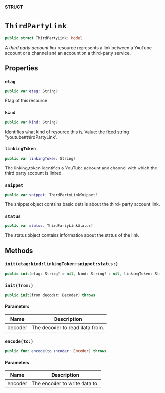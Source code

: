 **STRUCT**

# `ThirdPartyLink`

```swift
public struct ThirdPartyLink: Model
```

A *third party account link* resource represents a link between a YouTube account or a channel and an account on a third-party service.

## Properties
### `etag`

```swift
public var etag: String?
```

Etag of this resource

### `kind`

```swift
public var kind: String?
```

Identifies what kind of resource this is. Value: the fixed string "youtube#thirdPartyLink".

### `linkingToken`

```swift
public var linkingToken: String?
```

The linking_token identifies a YouTube account and channel with which the third party account is linked.

### `snippet`

```swift
public var snippet: ThirdPartyLinkSnippet?
```

The snippet object contains basic details about the third- party account link.

### `status`

```swift
public var status: ThirdPartyLinkStatus?
```

The status object contains information about the status of the link.

## Methods
### `init(etag:kind:linkingToken:snippet:status:)`

```swift
public init(etag: String? = nil, kind: String? = nil, linkingToken: String? = nil, snippet: ThirdPartyLinkSnippet? = nil, status: ThirdPartyLinkStatus? = nil)
```

### `init(from:)`

```swift
public init(from decoder: Decoder) throws
```

#### Parameters

| Name | Description |
| ---- | ----------- |
| decoder | The decoder to read data from. |

### `encode(to:)`

```swift
public func encode(to encoder: Encoder) throws
```

#### Parameters

| Name | Description |
| ---- | ----------- |
| encoder | The encoder to write data to. |